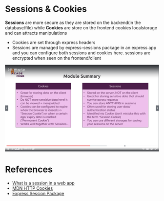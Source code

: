 # Sessions & Cookies
**Sessions** are more secure as they are stored on the backend(in the database/file) while **Cookies** are store on the frontend cookies localstorage and can attracts manipulations

- Cookies are set through express headers
- Sessions are managed by express-sessions package in an express app and you can configure both sessions and cookies here. sessions are encrypted when seen on the frontend/client

![Sessions and Cookies](./cookies.png?raw=true "Title")

# References
- [What is a session in a web app](https://www.quora.com/What-is-a-session-in-a-Web-Application)
- [ MDN HTTP Cookies](https://developer.mozilla.org/en-US/docs/Web/HTTP/Cookies)
- [Express Session Package](https://github.com/expressjs/session)